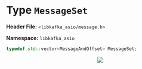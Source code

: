
Type `MessageSet`
=================

**Header File:** `<libkafka_asio/message.h>`

**Namespace:** `libkafka_asio`

```cpp
typedef std::vector<MessageAndOffset> MessageSet;
```

<center>
<img src="http://yuml.me/diagram/nofunky;scale:80/class/
[Message|+attributes;+key:Bytes;+value:Bytes]^-[MessageAndOffset|+offset],
[Message]+- 0..1[MessageSet{bg:orange}],
[MessageSet]++-*[MessageAndOffset]" 
/>
</center>